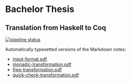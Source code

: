 # Bachelor Thesis
## Translation from Haskell to Coq

[![pipeline status](https://git.informatik.uni-kiel.de/stu203400/bachelor-thesis/badges/monadic-transformation/pipeline.svg)](https://git.informatik.uni-kiel.de/stu203400/bachelor-thesis/commits/monadic-transformation)

Automatically typesetted versions of the Markdown notes:

- [input-format.pdf](https://thesis.ba.just-otter.com/monadic-transformation/notes/input-format.pdf)
- [monadic-transformation.pdf](https://thesis.ba.just-otter.com/monadic-transformation/notes/monadic-transformation.pdf)
- [free-transformation.pdf](https://thesis.ba.just-otter.com/monadic-transformation/notes/free-transformation.pdf)
- [quick-check-transformation.pdf](https://thesis.ba.just-otter.com/monadic-transformation/notes/quick-check-transformation.pdf)
